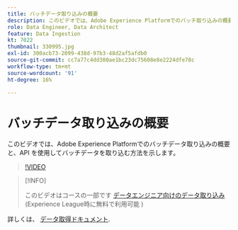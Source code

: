 ```yaml
---
title: バッチデータ取り込みの概要
description: このビデオでは、Adobe Experience Platformでのバッチ取り込みの概要と、API を使用してバッチデータを取り込む方法を示します。
role: Data Engineer, Data Architect
feature: Data Ingestion
kt: 7022
thumbnail: 330995.jpg
exl-id: 300acb73-2099-438d-97b3-48d2af5afdb0
source-git-commit: cc7a77c4dd380ae1bc23dc75608e8e2224dfe78c
workflow-type: tm+mt
source-wordcount: '91'
ht-degree: 16%

---
```


# バッチデータ取り込みの概要

このビデオでは、Adobe Experience Platformでのバッチデータ取り込みの概要と、API を使用してバッチデータを取り込む方法を示します。

>[!VIDEO](https://video.tv.adobe.com/v/330995?quality=12&learn=on)

>[!INFO]
>
> このビデオはコースの一部です [データエンジニア向けのデータ取り込み](https://experienceleague.adobe.com/?recommended=ExperiencePlatform-D-1-2020.1.dataingestion?lang=ja)(Experience League時に無料で利用可能 )

詳しくは、 [データ取得ドキュメント](https://experienceleague.adobe.com/docs/experience-platform/ingestion/home.html?lang=ja).